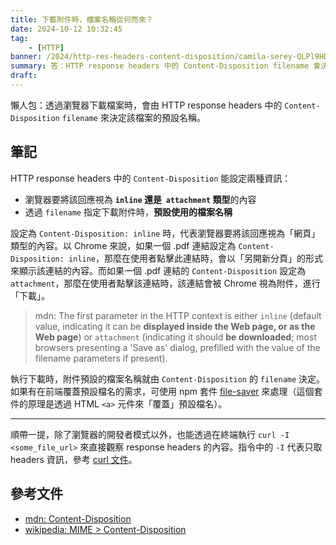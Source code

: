 ```yaml
---
title: 下載附件時，檔案名稱從何而來？
date: 2024-10-12 10:32:45
tag:
	- [HTTP]
banner: /2024/http-res-headers-content-disposition/camila-serey-QLPl9HDHKZ4-unsplash.jpg
summary: 答：HTTP response headers 中的 Content-Disposition filename 會決定瀏覽器下載附件時，預設使用的檔案名稱。
draft: 
---
```


懶人包：透過瀏覽器下載檔案時，會由 HTTP response headers 中的 `Content-Disposition` `filename` 來決定該檔案的預設名稱。

## 筆記

HTTP response headers 中的 `Content-Disposition` 能設定兩種資訊：

- 瀏覽器要將該回應視為 **`inline` 還是  `attachment` 類型**的內容
- 透過 `filename` 指定下載附件時，**預設使用的檔案名稱**

設定為 `Content-Disposition: inline` 時，代表瀏覽器要將該回應視為「網頁」類型的內容。以 Chrome 來說，如果一個 .pdf 連結設定為 `Content-Disposition: inline`，那麼在使用者點擊此連結時，會以「另開新分頁」的形式來顯示該連結的內容。而如果一個 .pdf 連結的 `Content-Disposition` 設定為 `attachment`，那麼在使用者點擊該連結時，該連結會被 Chrome 視為附件，進行「下載」。

> mdn: The first parameter in the HTTP context is either `inline` (default value, indicating it can be **displayed inside the Web page, or as the Web page**) or `attachment` (indicating it should **be downloaded**; most browsers presenting a 'Save as' dialog, prefilled with the value of the filename parameters if present).

執行下載時，附件預設的檔案名稱就由 `Content-Disposition` 的 `filename` 決定。如果有在前端覆蓋預設檔名的需求，可使用 npm 套件 [file-saver](https://www.npmjs.com/package/file-saver) 來處理（這個套件的原理是透過 HTML `<a>` 元件來「覆蓋」預設檔名）。

---

順帶一提，除了瀏覽器的開發者模式以外，也能透過在終端執行 `curl -I <some_file_url>` 來直接觀察 response headers 的內容。指令中的 `-I` 代表只取 headers 資訊，參考 [curl 文件](https://curl.se/docs/manpage.html#-I)。

## 參考文件

- [mdn: Content-Disposition](https://developer.mozilla.org/en-US/docs/Web/HTTP/Headers/Content-Disposition)
- [wikipedia: MIME > Content-Disposition](https://en.wikipedia.org/wiki/MIME#Content-Disposition)
